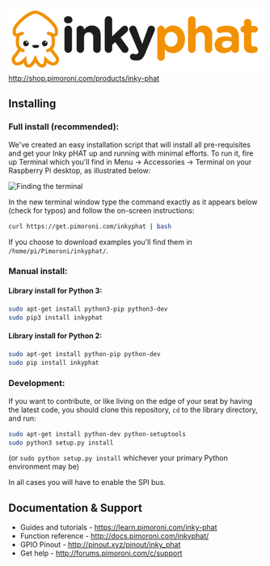 ![Inky pHAT](inky-phat-logo.png)
http://shop.pimoroni.com/products/inky-phat

## Installing

### Full install (recommended):

We've created an easy installation script that will install all pre-requisites and get your Inky pHAT
up and running with minimal efforts. To run it, fire up Terminal which you'll find in Menu -> Accessories -> Terminal
on your Raspberry Pi desktop, as illustrated below:

![Finding the terminal](http://get.pimoroni.com/resources/github-repo-terminal.png)

In the new terminal window type the command exactly as it appears below (check for typos) and follow the on-screen instructions:

```bash
curl https://get.pimoroni.com/inkyphat | bash
```

If you choose to download examples you'll find them in `/home/pi/Pimoroni/inkyphat/`.

### Manual install:

#### Library install for Python 3:

```bash
sudo apt-get install python3-pip python3-dev
sudo pip3 install inkyphat
```

#### Library install for Python 2:

```bash
sudo apt-get install python-pip python-dev
sudo pip install inkyphat
```

### Development:

If you want to contribute, or like living on the edge of your seat by having the latest code, you should clone this repository, `cd` to the library directory, and run:

```bash
sudo apt-get install python-dev python-setuptools
sudo python3 setup.py install
```
(or `sudo python setup.py install` whichever your primary Python environment may be)

In all cases you will have to enable the SPI bus.

## Documentation & Support

* Guides and tutorials - https://learn.pimoroni.com/inky-phat
* Function reference - http://docs.pimoroni.com/inkyphat/
* GPIO Pinout - http://pinout.xyz/pinout/inky_phat
* Get help - http://forums.pimoroni.com/c/support
